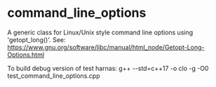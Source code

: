 # command_line_options
A generic class for Linux/Unix style command line options using 'getopt_long()'. See:
https://www.gnu.org/software/libc/manual/html_node/Getopt-Long-Options.html

To build debug version of test harnas:
g++ --std=c++17 -o clo -g -O0  test_command_line_options.cpp